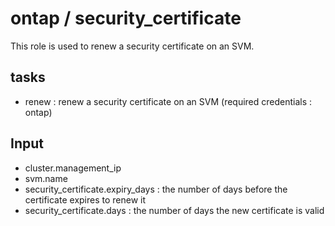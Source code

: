 # ontap / security_certificate

This role is used to renew a security certificate on an SVM.

## tasks

- renew : renew a security certificate on an SVM (required credentials : ontap)

## Input

- cluster.management_ip
- svm.name
- security_certificate.expiry_days : the number of days before the certificate expires to renew it
- security_certificate.days : the number of days the new certificate is valid

